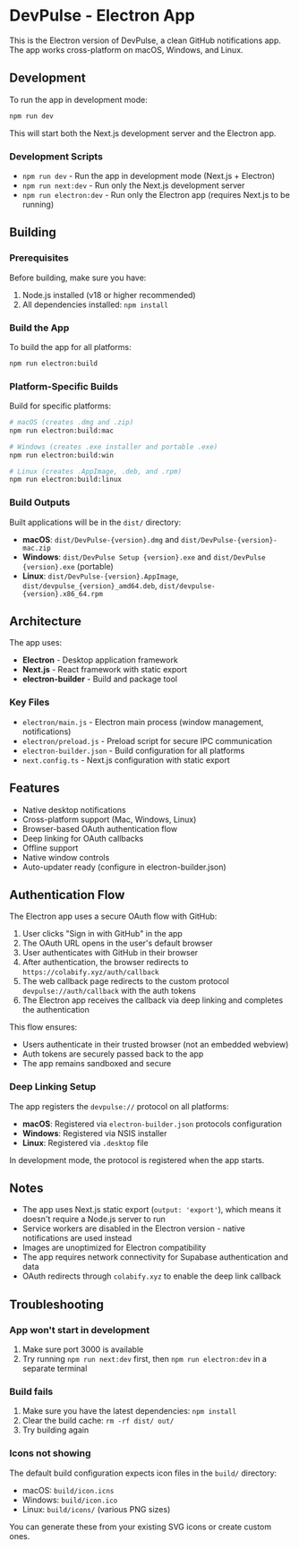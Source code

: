 # DevPulse - Electron App

This is the Electron version of DevPulse, a clean GitHub notifications app. The app works cross-platform on macOS, Windows, and Linux.

## Development

To run the app in development mode:

```bash
npm run dev
```

This will start both the Next.js development server and the Electron app.

### Development Scripts

- `npm run dev` - Run the app in development mode (Next.js + Electron)
- `npm run next:dev` - Run only the Next.js development server
- `npm run electron:dev` - Run only the Electron app (requires Next.js to be running)

## Building

### Prerequisites

Before building, make sure you have:

1. Node.js installed (v18 or higher recommended)
2. All dependencies installed: `npm install`

### Build the App

To build the app for all platforms:

```bash
npm run electron:build
```

### Platform-Specific Builds

Build for specific platforms:

```bash
# macOS (creates .dmg and .zip)
npm run electron:build:mac

# Windows (creates .exe installer and portable .exe)
npm run electron:build:win

# Linux (creates .AppImage, .deb, and .rpm)
npm run electron:build:linux
```

### Build Outputs

Built applications will be in the `dist/` directory:

- **macOS**: `dist/DevPulse-{version}.dmg` and `dist/DevPulse-{version}-mac.zip`
- **Windows**: `dist/DevPulse Setup {version}.exe` and `dist/DevPulse {version}.exe` (portable)
- **Linux**: `dist/DevPulse-{version}.AppImage`, `dist/devpulse_{version}_amd64.deb`, `dist/devpulse-{version}.x86_64.rpm`

## Architecture

The app uses:

- **Electron** - Desktop application framework
- **Next.js** - React framework with static export
- **electron-builder** - Build and package tool

### Key Files

- `electron/main.js` - Electron main process (window management, notifications)
- `electron/preload.js` - Preload script for secure IPC communication
- `electron-builder.json` - Build configuration for all platforms
- `next.config.ts` - Next.js configuration with static export

## Features

- Native desktop notifications
- Cross-platform support (Mac, Windows, Linux)
- Browser-based OAuth authentication flow
- Deep linking for OAuth callbacks
- Offline support
- Native window controls
- Auto-updater ready (configure in electron-builder.json)

## Authentication Flow

The Electron app uses a secure OAuth flow with GitHub:

1. User clicks "Sign in with GitHub" in the app
2. The OAuth URL opens in the user's default browser
3. User authenticates with GitHub in their browser
4. After authentication, the browser redirects to `https://colabify.xyz/auth/callback`
5. The web callback page redirects to the custom protocol `devpulse://auth/callback` with the auth tokens
6. The Electron app receives the callback via deep linking and completes the authentication

This flow ensures:
- Users authenticate in their trusted browser (not an embedded webview)
- Auth tokens are securely passed back to the app
- The app remains sandboxed and secure

### Deep Linking Setup

The app registers the `devpulse://` protocol on all platforms:

- **macOS**: Registered via `electron-builder.json` protocols configuration
- **Windows**: Registered via NSIS installer
- **Linux**: Registered via `.desktop` file

In development mode, the protocol is registered when the app starts.

## Notes

- The app uses Next.js static export (`output: 'export'`), which means it doesn't require a Node.js server to run
- Service workers are disabled in the Electron version - native notifications are used instead
- Images are unoptimized for Electron compatibility
- The app requires network connectivity for Supabase authentication and data
- OAuth redirects through `colabify.xyz` to enable the deep link callback

## Troubleshooting

### App won't start in development

1. Make sure port 3000 is available
2. Try running `npm run next:dev` first, then `npm run electron:dev` in a separate terminal

### Build fails

1. Make sure you have the latest dependencies: `npm install`
2. Clear the build cache: `rm -rf dist/ out/`
3. Try building again

### Icons not showing

The default build configuration expects icon files in the `build/` directory:
- macOS: `build/icon.icns`
- Windows: `build/icon.ico`
- Linux: `build/icons/` (various PNG sizes)

You can generate these from your existing SVG icons or create custom ones.
